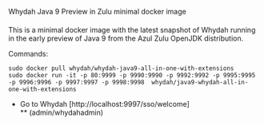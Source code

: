 Whydah Java 9 Preview in Zulu minimal docker image
####

This is a minimal docker image with the latest snapshot of Whydah running in the early preview of Java 9 from the Azul Zulu OpenJDK distribution.

Commands:
```
sudo docker pull whydah/whydah-java9-all-in-one-with-extensions
sudo docker run -it -p 80:9999 -p 9990:9990 -p 9992:9992 -p 9995:9995 -p 9996:9996 -p 9997:9997 -p 9998:9998  whydah/java9-whydah-all-in-one-with-extensions 
```

* Go to Whydah [http://localhost:9997/sso/welcome]  
** (admin/whydahadmin)
